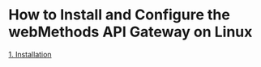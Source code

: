 # How to Install and Configure the webMethods API Gateway on Linux

[1. Installation](https://github.com/ikromnurrohim/webmethods-api-gateway-guide/blob/master/installation/README.MD#installation)
